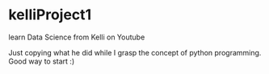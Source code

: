 # kelliProject1
learn Data Science from Kelli on Youtube


Just copying what he did while I grasp the concept of python programming. Good way to start :)
